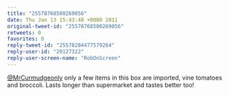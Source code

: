 ```yaml
---
title: "25578768500269056"
date: Thu Jan 13 15:43:48 +0000 2011
original-tweet-id: "25578768500269056"
retweets: 0
favorites: 0
reply-tweet-id: "25578284477579264"
reply-user-id: "20127322"
reply-user-screen-name: "RobOnScreen"
---
```

<a href="https://twitter.com/MrCurmudgeonly">@MrCurmudgeonly</a> only a few items in this box are imported, vine tomatoes and broccoli. Lasts longer than supermarket and tastes better too!
